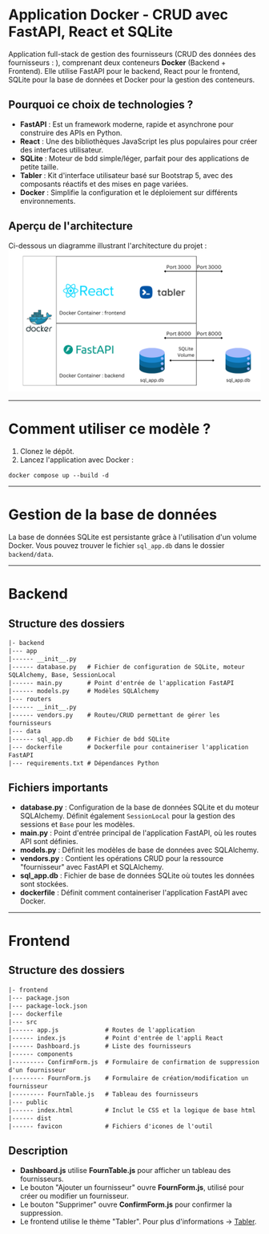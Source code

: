 # Application Docker - CRUD avec FastAPI, React et SQLite

Application full-stack de gestion des fournisseurs (CRUD des données des fournisseurs : ), comprenant deux conteneurs **Docker** (Backend + Frontend). Elle utilise FastAPI pour le backend, React pour le frontend, SQLite pour la base de données et Docker pour la gestion des conteneurs.

## Pourquoi ce choix de technologies ?
- **FastAPI** : Est un framework moderne, rapide et asynchrone pour construire des APIs en Python.
- **React** : Une des bibliothèques JavaScript les plus populaires pour créer des interfaces utilisateur.
- **SQLite** : Moteur de bdd simple/léger, parfait pour des applications de petite taille.
- **Tabler** : Kit d'interface utilisateur basé sur Bootstrap 5, avec des composants réactifs et des mises en page variées.
- **Docker** : Simplifie la configuration et le déploiement sur différents environnements.

## Aperçu de l'architecture
Ci-dessous un diagramme illustrant l'architecture du projet :  
![Architecture du projet](https://github.com/AshiikoAR/Docker/blob/main/schema-architecture.png)

--- 

# Comment utiliser ce modèle ?
1. Clonez le dépôt.
2. Lancez l'application avec Docker :
```
docker compose up --build -d
```

---

# Gestion de la base de données
La base de données SQLite est persistante grâce à l'utilisation d'un volume Docker. Vous pouvez trouver le fichier `sql_app.db` dans le dossier `backend/data`.

---

# Backend
## Structure des dossiers
```
|- backend
|--- app
|------ __init__.py
|------ database.py   # Fichier de configuration de SQLite, moteur SQLAlchemy, Base, SessionLocal
|------ main.py       # Point d'entrée de l'application FastAPI
|------ models.py     # Modèles SQLAlchemy
|--- routers
|------ __init__.py
|------ vendors.py    # Routeu/CRUD permettant de gérer les fournisseurs
|--- data
|------ sql_app.db    # Fichier de bdd SQLite
|--- dockerfile       # Dockerfile pour containeriser l'application FastAPI
|--- requirements.txt # Dépendances Python
```

## Fichiers importants
- **database.py** : Configuration de la base de données SQLite et du moteur SQLAlchemy. Définit également `SessionLocal` pour la gestion des sessions et `Base` pour les modèles.
- **main.py** : Point d'entrée principal de l'application FastAPI, où les routes API sont définies.
- **models.py** : Définit les modèles de base de données avec SQLAlchemy.
- **vendors.py** : Contient les opérations CRUD pour la ressource "fournisseur" avec FastAPI et SQLAlchemy.
- **sql_app.db** : Fichier de base de données SQLite où toutes les données sont stockées.
- **dockerfile** : Définit comment containeriser l'application FastAPI avec Docker.

---

# Frontend
## Structure des dossiers
```
|- frontend
|--- package.json
|--- package-lock.json
|--- dockerfile
|--- src
|------ app.js             # Routes de l'application
|------ index.js           # Point d'entrée de l'appli React
|------ Dashboard.js       # Liste des fournisseurs
|------ components
|--------- ConfirmForm.js  # Formulaire de confirmation de suppression d'un fournisseur
|--------- FournForm.js    # Formulaire de création/modification un fournisseur
|--------- FournTable.js   # Tableau des fournisseurs
|--- public
|------ index.html         # Inclut le CSS et la logique de base html
|------ dist               
|------ favicon            # Fichiers d'icones de l'outil
```

## Description
- **Dashboard.js** utilise **FournTable.js** pour afficher un tableau des fournisseurs.  
- Le bouton "Ajouter un fournisseur" ouvre **FournForm.js**, utilisé pour créer ou modifier un fournisseur.  
- Le bouton "Supprimer" ouvre **ConfirmForm.js** pour confirmer la suppression.  
- Le frontend utilise le thème "Tabler". Pour plus d'informations -> [Tabler](https://tabler.io/admin-template).
